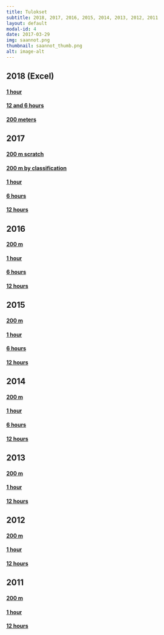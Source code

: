 ```yaml
---
title: Tulokset
subtitle: 2018, 2017, 2016, 2015, 2014, 2013, 2012, 2011
layout: default
modal-id: 4
date: 2017-03-29
img: saannot.png
thumbnail: saannot_thumb.png
alt: image-alt
---
```


## 2018 (Excel)

#### <a href="../resources/2018_1h_final_MOD.xlsx" target="_blank">1 hour</a>

#### <a href="../resources/2018_12h_6h_final_MOD.xlsx" target="_blank"> 12 and 6 hours</a>

#### <a href="../resources/2018-200m_final.xlsx" target="_blank">200 meters</a>

## 2017

#### <a href="../resources/2017 - 200 mtrs - scratch.pdf" target="_blank">200 m scratch</a>

#### <a href="../resources/2017 - 200 mtrs.pdf" target="_blank">200 m by classification</a>

#### <a href="../resources/2017 1h_results.txt" target="_blank">1 hour</a>

#### <a href="../resources/2017 6h_results.txt" target="_blank">6 hours</a>

#### <a href="../resources/2017 12h_results.txt" target="_blank">12 hours</a>

## 2016

#### <a href="../resources/2016-200 m results.pdf" target="_blank">200 m</a>

#### <a href="../resources/2016-1 hour results.pdf" target="_blank">1 hour</a>

#### <a href="../resources/2016-6 hours results.pdf" target="_blank">6 hours</a>

#### <a href="../resources/2016-12h Results.pdf" target="_blank">12 hours</a>

## 2015

#### <a href="../resources/2015-200 m tulokset.pdf" target="_blank">200 m</a>

#### <a href="../resources/2015-1 h tulokset.pdf" target="_blank">1 hour</a>

#### <a href="../resources/2015-6 h tulokset.pdf" target="_blank">6 hours</a>

#### <a href="../resources/2015-12 h tulokset.pdf" target="_blank">12 hours</a>

## 2014

#### <a href="../resources/2014-200 m tulokset.pdf" target="_blank">200 m</a>

#### <a href="../resources/2014-1 h tulokset.pdf" target="_blank">1 hour</a>

#### <a href="../resources/2014-6 h tulokset.pdf" target="_blank">6 hours</a>

#### <a href="../resources/2014-12 h tulokset.pdf" target="_blank">12 hours</a>

## 2013

#### <a href="../resources/2013-200 m results.pdf" target="_blank">200 m</a>

#### <a href="../resources/2013-1 h results.pdf" target="_blank">1 hour</a>

#### <a href="../resources/2013-12 h results.pdf" target="_blank">12 hours</a>

## 2012

#### <a href="../resources/2012-200 m tulokset.pdf" target="_blank">200 m</a>

#### <a href="../resources/2012-1 h tulokset.pdf" target="_blank">1 hour</a>

#### <a href="../resources/2012-12 h tulokset.pdf" target="_blank">12 hours</a>

## 2011

#### <a href="../resources/2011-200 m tulokset.jpg" target="_blank">200 m</a>

#### <a href="../resources/2011-1 h tulokset.jpg" target="_blank">1 hour</a>

#### <a href="../resources/2011-12 h tulokset.jpg" target="_blank">12 hours</a>